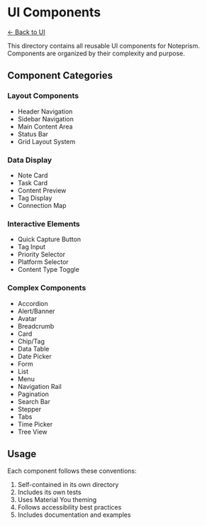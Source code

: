 # UI Components

[← Back to UI](../README.md)

This directory contains all reusable UI components for Noteprism. Components are organized by their complexity and purpose.

## Component Categories

### Layout Components
- Header Navigation
- Sidebar Navigation
- Main Content Area
- Status Bar
- Grid Layout System

### Data Display
- Note Card
- Task Card
- Content Preview
- Tag Display
- Connection Map

### Interactive Elements
- Quick Capture Button
- Tag Input
- Priority Selector
- Platform Selector
- Content Type Toggle

### Complex Components
- Accordion
- Alert/Banner
- Avatar
- Breadcrumb
- Card
- Chip/Tag
- Data Table
- Date Picker
- Form
- List
- Menu
- Navigation Rail
- Pagination
- Search Bar
- Stepper
- Tabs
- Time Picker
- Tree View

## Usage

Each component follows these conventions:
1. Self-contained in its own directory
2. Includes its own tests
3. Uses Material You theming
4. Follows accessibility best practices
5. Includes documentation and examples 